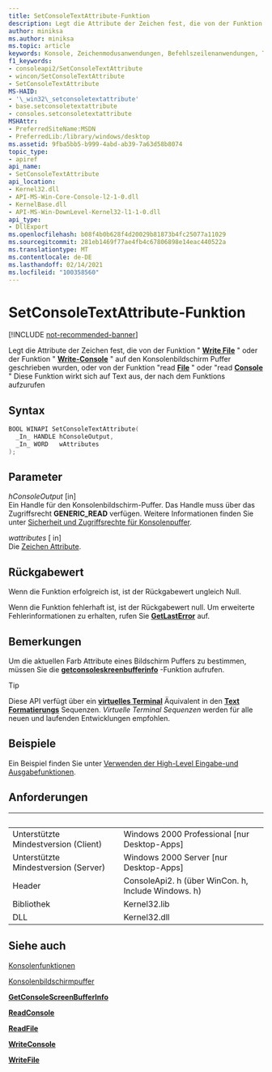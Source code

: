 ```yaml
---
title: SetConsoleTextAttribute-Funktion
description: Legt die Attribute der Zeichen fest, die von der Funktion "Write file" oder der Funktion "Write-Console" auf den Konsolenbildschirm Puffer geschrieben wurden, oder von der Funktion "Read File" oder "Read Console"
author: miniksa
ms.author: miniksa
ms.topic: article
keywords: Konsole, Zeichenmodusanwendungen, Befehlszeilenanwendungen, Terminalanwendungen, Konsolen-API
f1_keywords:
- consoleapi2/SetConsoleTextAttribute
- wincon/SetConsoleTextAttribute
- SetConsoleTextAttribute
MS-HAID:
- '\_win32\_setconsoletextattribute'
- base.setconsoletextattribute
- consoles.setconsoletextattribute
MSHAttr:
- PreferredSiteName:MSDN
- PreferredLib:/library/windows/desktop
ms.assetid: 9fba5bb5-b999-4abd-ab39-7a63d58b8074
topic_type:
- apiref
api_name:
- SetConsoleTextAttribute
api_location:
- Kernel32.dll
- API-MS-Win-Core-Console-l2-1-0.dll
- KernelBase.dll
- API-MS-Win-DownLevel-Kernel32-l1-1-0.dll
api_type:
- DllExport
ms.openlocfilehash: b08f4b0b628f4d20029b81873b4fc25077a11029
ms.sourcegitcommit: 281eb1469f77ae4fb4c67806898e14eac440522a
ms.translationtype: MT
ms.contentlocale: de-DE
ms.lasthandoff: 02/14/2021
ms.locfileid: "100358560"
---
```

# <a name="setconsoletextattribute-function"></a>SetConsoleTextAttribute-Funktion

[!INCLUDE [not-recommended-banner](./includes/not-recommended-banner.md)]

Legt die Attribute der Zeichen fest, die von der Funktion " [**Write File**](/windows/win32/api/fileapi/nf-fileapi-writefile) " oder der Funktion " [**Write-Console**](writeconsole.md) " auf den Konsolenbildschirm Puffer geschrieben wurden, oder von der Funktion "read [**File**](/windows/win32/api/fileapi/nf-fileapi-readfile) " oder "read [**Console**](readconsole.md) " Diese Funktion wirkt sich auf Text aus, der nach dem Funktions aufzurufen

## <a name="syntax"></a>Syntax

```C
BOOL WINAPI SetConsoleTextAttribute(
  _In_ HANDLE hConsoleOutput,
  _In_ WORD   wAttributes
);
```

## <a name="parameters"></a>Parameter

*hConsoleOutput* \[in\]  
Ein Handle für den Konsolenbildschirm-Puffer. Das Handle muss über das Zugriffsrecht **GENERIC\_READ** verfügen. Weitere Informationen finden Sie unter [Sicherheit und Zugriffsrechte für Konsolenpuffer](console-buffer-security-and-access-rights.md).

*wattributes* \[ in\]  
Die [Zeichen Attribute](console-screen-buffers.md#character-attributes).

## <a name="return-value"></a>Rückgabewert

Wenn die Funktion erfolgreich ist, ist der Rückgabewert ungleich Null.

Wenn die Funktion fehlerhaft ist, ist der Rückgabewert null. Um erweiterte Fehlerinformationen zu erhalten, rufen Sie [**GetLastError**](/windows/win32/api/errhandlingapi/nf-errhandlingapi-getlasterror) auf.

## <a name="remarks"></a>Bemerkungen

Um die aktuellen Farb Attribute eines Bildschirm Puffers zu bestimmen, müssen Sie die [**getconsoleskreenbufferinfo**](getconsolescreenbufferinfo.md) -Funktion aufrufen.

> [!TIP]
> Diese API verfügt über ein **[virtuelles Terminal](console-virtual-terminal-sequences.md)** Äquivalent in den **[Text Formatierungs](console-virtual-terminal-sequences.md#text-formatting)** Sequenzen. _Virtuelle Terminal Sequenzen_ werden für alle neuen und laufenden Entwicklungen empfohlen.

## <a name="examples"></a>Beispiele

Ein Beispiel finden Sie unter [Verwenden der High-Level Eingabe-und Ausgabefunktionen](using-the-high-level-input-and-output-functions.md).

## <a name="requirements"></a>Anforderungen

| &nbsp; | &nbsp; |
|-|-|
| Unterstützte Mindestversion (Client) | Windows 2000 Professional \[nur Desktop-Apps\] |
| Unterstützte Mindestversion (Server) | Windows 2000 Server \[nur Desktop-Apps\] |
| Header | ConsoleApi2. h (über WinCon. h, Include Windows. h) |
| Bibliothek | Kernel32.lib |
| DLL | Kernel32.dll |

## <a name="see-also"></a>Siehe auch

[Konsolenfunktionen](console-functions.md)

[Konsolenbildschirmpuffer](console-screen-buffers.md)

[**GetConsoleScreenBufferInfo**](getconsolescreenbufferinfo.md)

[**ReadConsole**](readconsole.md)

[**ReadFile**](/windows/win32/api/fileapi/nf-fileapi-readfile)

[**WriteConsole**](writeconsole.md)

[**WriteFile**](/windows/win32/api/fileapi/nf-fileapi-writefile)